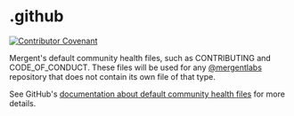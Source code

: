 # .github

[![Contributor Covenant](https://img.shields.io/badge/Contributor%20Covenant-2.1-4baaaa.svg)](code_of_conduct.md)

Mergent's default community health files, such as CONTRIBUTING and CODE_OF_CONDUCT. These files will be used for any [@mergentlabs](https://github.com/mergentlabs) repository that does not contain its own file of that type.

See GitHub's [documentation about default community health files](https://docs.github.com/en/communities/setting-up-your-project-for-healthy-contributions/creating-a-default-community-health-file) for more details.
